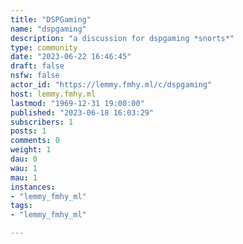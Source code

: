 ```yaml
---
title: "DSPGaming" 
name: "dspgaming"
description: "a discussion for dspgaming *snorts*"
type: community
date: "2023-06-22 16:46:45"
draft: false
nsfw: false
actor_id: "https://lemmy.fmhy.ml/c/dspgaming"
host: lemmy.fmhy.ml
lastmod: "1969-12-31 19:00:00"
published: "2023-06-18 16:03:29"
subscribers: 1
posts: 1
comments: 0
weight: 1
dau: 0
wau: 1
mau: 1
instances:
- "lemmy_fmhy_ml"
tags: 
- "lemmy_fmhy_ml"

---
```

